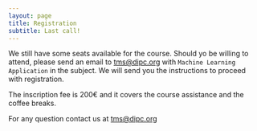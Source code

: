 ```yaml
---
layout: page
title: Registration
subtitle: Last call!
---
```


We still have some seats available for the course. Should yo be willing to attend, please send an email to <tms@dipc.org> with `Machine Learning Application` in the subject. We will send you the instructions to proceed with registration.

The inscription fee is 200€ and it covers the course assistance and the coffee breaks.

For any question contact us at <tms@dipc.org>


